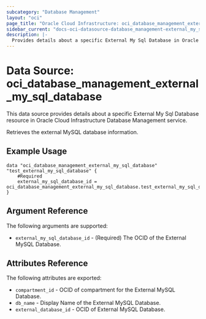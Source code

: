 ```yaml
---
subcategory: "Database Management"
layout: "oci"
page_title: "Oracle Cloud Infrastructure: oci_database_management_external_my_sql_database"
sidebar_current: "docs-oci-datasource-database_management-external_my_sql_database"
description: |-
  Provides details about a specific External My Sql Database in Oracle Cloud Infrastructure Database Management service
---
```


# Data Source: oci_database_management_external_my_sql_database
This data source provides details about a specific External My Sql Database resource in Oracle Cloud Infrastructure Database Management service.

Retrieves the external MySQL database information.


## Example Usage

```hcl
data "oci_database_management_external_my_sql_database" "test_external_my_sql_database" {
	#Required
	external_my_sql_database_id = oci_database_management_external_my_sql_database.test_external_my_sql_database.id
}
```

## Argument Reference

The following arguments are supported:

* `external_my_sql_database_id` - (Required) The OCID of the External MySQL Database.


## Attributes Reference

The following attributes are exported:

* `compartment_id` - OCID of compartment for the External MySQL Database.
* `db_name` - Display Name of the External MySQL Database.
* `external_database_id` - OCID of External MySQL Database.

